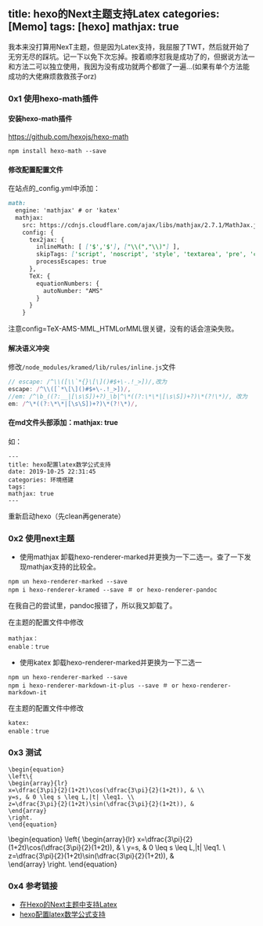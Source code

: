title: hexo的Next主题支持Latex
categories: [Memo]
tags: [hexo]
mathjax: true
---

我本来没打算用NexT主题，但是因为Latex支持，我屈服了TWT，然后就开始了无穷无尽的踩坑。记一下以免下次忘掉。按着顺序怼我是成功了的，但据说方法一和方法二可以独立使用，我因为没有成功就两个都做了一遍...(如果有单个方法能成功的大佬麻烦救救孩子orz)

<!--more-->

### 0x1 使用hexo-math插件

#### 安装hexo-math插件
https://github.com/hexojs/hexo-math

```
npm install hexo-math --save
```
#### 修改配置配置文件
在站点的_config.yml中添加：

```Markdown
math:
  engine: 'mathjax' # or 'katex'
  mathjax:
    src: https://cdnjs.cloudflare.com/ajax/libs/mathjax/2.7.1/MathJax.js?config=TeX-AMS-MML_HTMLorMML
    config: {
      tex2jax: {
        inlineMath: [ ['$','$'], ["\\(","\\)"] ],
        skipTags: ['script', 'noscript', 'style', 'textarea', 'pre', 'code'],
        processEscapes: true
      },
      TeX: {
        equationNumbers: {
          autoNumber: "AMS"
        }
      }
    }
```

注意config=TeX-AMS-MML_HTMLorMML很关键，没有的话会渲染失败。

#### 解决语义冲突
修改`/node_modules/kramed/lib/rules/inline.js`文件
```javascript
// escape: /^\\([\\`*{}\[\]()#$+\-.!_>])/,改为
escape: /^\\([`*\[\]()#$+\-.!_>])/,
//em: /^\b_((?:__|[\s\S])+?)_\b|^\*((?:\*\*|[\s\S])+?)\*(?!\*)/, 改为
em: /^\*((?:\*\*|[\s\S])+?)\*(?!\*)/,

```

#### 在md文件头部添加：mathjax: true
如：
```
---
title: hexo配置latex数学公式支持
date: 2019-10-25 22:31:45
categories: 环境搭建
tags:
mathjax: true
---
```
重新启动hexo（先clean再generate）

### 0x2 使用next主题

- 使用mathjax 卸载hexo-renderer-marked并更换为一下二选一。查了一下发现mathjax支持的比较全。

```
npm un hexo-renderer-marked --save 
npm i hexo-renderer-kramed --save ＃ or hexo-renderer-pandoc
```
在我自己的尝试里，pandoc报错了，所以我又卸载了。

在主题的配置文件中修改

```
mathjax：    
enable：true
```

- 使用katex 卸载hexo-renderer-marked并更换为一下二选一
```
npm un hexo-renderer-marked --save 
npm i hexo-renderer-markdown-it-plus --save ＃ or hexo-renderer-markdown-it
```

在主题的配置文件中修改

```
katex:
enable：true
```

### 0x3 测试

```
\begin{equation}
\left\{
\begin{array}{lr}
x=\dfrac{3\pi}{2}(1+2t)\cos(\dfrac{3\pi}{2}(1+2t)), & \\
y=s, & 0 \leq s \leq L,|t| \leq1. \\
z=\dfrac{3\pi}{2}(1+2t)\sin(\dfrac{3\pi}{2}(1+2t)), &  
\end{array}
\right.
\end{equation}
```

\begin{equation}
\left\{
\begin{array}{lr}
x=\dfrac{3\pi}{2}(1+2t)\cos(\dfrac{3\pi}{2}(1+2t)), & \\
y=s, & 0 \leq s \leq L,|t| \leq1. \\
z=\dfrac{3\pi}{2}(1+2t)\sin(\dfrac{3\pi}{2}(1+2t)), &  
\end{array}
\right.
\end{equation}

### 0x4 参考链接
- [在Hexo的Next主题中支持Latex](https://aipikachu.me/posts/2631/)
- [hexo配置latex数学公式支持](http://blog.wangcaimeng.top/2019/10/25/hexo%E9%85%8D%E7%BD%AElatex%E6%95%B0%E5%AD%A6%E5%85%AC%E5%BC%8F%E6%94%AF%E6%8C%81/)
